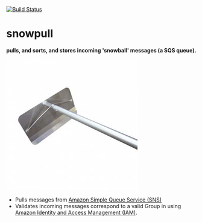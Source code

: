 [![Build Status](https://travis-ci.org/secretagentsnowman/snowpull.svg)](https://travis-ci.org/secretagentsnowman/snowpull)

snowpull
========

__pulls, and sorts, and stores incoming 'snowball' messages (a SQS queue).__

![Snowpull](snowpull.jpg)

-  Pulls messages from  [Amazon Simple Queue Service (SNS)](http://aws.amazon.com/sqs/)
-  Validates incoming messages correspond to a valid Group in using [Amazon Identity and Access Management (IAM)](http://aws.amazon.com/iam/).
